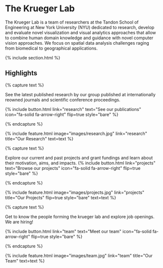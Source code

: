 ---
---

# The Krueger Lab

The Krueger Lab is a team of researchers at the Tandon School of Engineering at New York University (NYU) dedicated to research, develop and evaluate novel visualization and visual analytics approaches that allow to combine human domain knowledge and guidance with novel computer vision approaches. We focus on spatial data analysis challenges raging from biomedical to geographical applications.

{% include section.html %}

## Highlights

{% capture text %}

See the latest published research by our group published at internationally reowned journals and scientific conference proceedings.

{%
  include button.html
  link="research"
  text="See our publications"
  icon="fa-solid fa-arrow-right"
  flip=true
  style="bare"
%}

{% endcapture %}

{%
  include feature.html
  image="images/research.jpg"
  link="research"
  title="Our Research"
  text=text
%}

{% capture text %}

Explore our current and past projects and grant fundings and learn about their motivation, aims, and impacts.
{%
  include button.html
  link="projects"
  text="Browse our projects"
  icon="fa-solid fa-arrow-right"
  flip=true
  style="bare"
%}

{% endcapture %}

{%
  include feature.html
  image="images/projects.jpg"
  link="projects"
  title="Our Projects"
  flip=true
  style="bare"
  text=text
%}

{% capture text %}

Get to know the people forming the krueger lab and explore job openings. We are hiring! 

{%
  include button.html
  link="team"
  text="Meet our team"
  icon="fa-solid fa-arrow-right"
  flip=true
  style="bare"
%}

{% endcapture %}

{%
  include feature.html
  image="images/team.jpg"
  link="team"
  title="Our Team"
  text=text
%}
